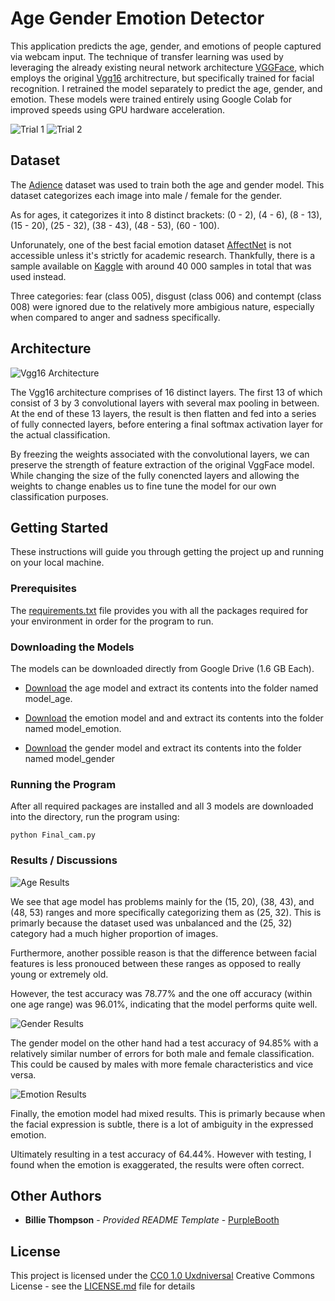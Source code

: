 # Age Gender Emotion Detector

This application predicts the age, gender, and emotions of people captured via webcam input. The technique of transfer learning was used by leveraging the already existing neural network architecture [VGGFace](https://machinelearningmastery.com/how-to-perform-face-recognition-with-vggface2-convolutional-neural-network-in-keras/), which employs the original [Vgg16](https://medium.com/@mygreatlearning/everything-you-need-to-know-about-vgg16-7315defb5918) architrecture, but specifically trained for facial recognition. I retrained the model separately to predict the age, gender, and emotion. These models were trained entirely using Google Colab for improved speeds using GPU hardware acceleration.

![Trial 1](assets/trial1.gif)
![Trial 2](assets/trial2.gif)

## Dataset 

The [Adience](https://talhassner.github.io/home/projects/Adience/Adience-data.html) dataset was used to train both the age and gender model. This dataset categorizes each image into male / female for the gender.

As for ages, it categorizes it into 8 distinct brackets: (0 - 2), (4 - 6), (8 - 13), (15 - 20), (25 - 32), (38 - 43), (48 - 53), (60 - 100).

Unforunately, one of the best facial emotion dataset [AffectNet](http://mohammadmahoor.com/affectnet/) is not accessible unless it's strictly for academic research. Thankfully, there is a sample available on [Kaggle](https://www.kaggle.com/mouadriali/affectnetsample) with around 40 000 samples in total that was used instead. 

Three categories: fear (class 005), disgust (class 006) and contempt (class 008) were ignored due to the relatively more ambigious nature, especially when compared to anger and sadness specifically.

## Architecture

![Vgg16 Architecture](assets/vgg16.png)

The Vgg16 architecture comprises of 16 distinct layers. The first 13 of which consist of 3 by 3 convolutional layers with several max pooling in between. At the end of these 13 layers, the result is then flatten and fed into a series of fully connected layers, before entering a final softmax activation layer for the actual classification. 

By freezing the weights associated with the convolutional layers, we can preserve the strength of feature extraction of the original VggFace model. While changing the size of the fully conencted layers and allowing the weights to change enables us to fine tune the model for our own classification purposes. 

## Getting Started

These instructions will guide you through getting the project up and running on your local machine. 

### Prerequisites

The [requirements.txt](requirements.txt) file provides you with all the packages required for your environment in order for the program to run.

### Downloading the Models

The models can be downloaded directly from Google Drive (1.6 GB Each). 

- [Download](https://drive.google.com/file/d/164zrhdmcVzNkM5seyNN85vZ0W7DPtzdH/view?usp=sharing) the age model and extract its contents into the folder named model_age.

- [Download](https://drive.google.com/file/d/1f_FpwrfubrFKHKbK0hE9ERIv1erBjt5_/view?usp=sharing) the emotion model and and extract its contents into the folder named model_emotion.

- [Download](https://drive.google.com/file/d/1IISLSBI--Pzr0lsnryiRbrrQHqSy4HwQ/view?usp=sharing) the gender model and extract its contents into the folder named model_gender

### Running the Program

After all required packages are installed and all 3 models are downloaded into the directory, run the program using:
    
    python Final_cam.py

### Results / Discussions

![Age Results](assets/age_result.png)

We see that age model has problems mainly for the (15, 20), (38, 43), and (48, 53) ranges and more specifically categorizing them as (25, 32). 
This is primarly because the dataset used was unbalanced and the (25, 32) category had a much higher proportion of images. 

Furthermore, another possible reason is that the difference between facial features is less pronouced between these ranges as opposed to really young or extremely old.

However, the test accuracy was 78.77% and the one off accuracy (within one age range) was 96.01%, indicating that the model performs quite well.

![Gender Results](assets/gender_result.png)

The gender model on the other hand had a test accuracy of 94.85% with a relatively similar number of errors for both male and female classification. This could be caused by males with more female characteristics and vice versa.

![Emotion Results](assets/emotion_result.png)

Finally, the emotion model had mixed results. This is primarly because when the facial expression is subtle, there is a lot of ambiguity in the expressed emotion. 

Ultimately resulting in a test accuracy of 64.44%. However with testing, I found when the emotion is exaggerated, the results were often correct.

## Other Authors

  - **Billie Thompson** - *Provided README Template* -
    [PurpleBooth](https://github.com/PurpleBooth)

## License

This project is licensed under the [CC0 1.0 Uxdniversal](LICENSE.md)
Creative Commons License - see the [LICENSE.md](LICENSE.md) file for
details

